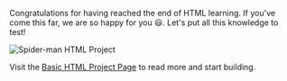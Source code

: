 Congratulations for having reached the end of
HTML learning. If you've come this far, we are
so happy for you 😃. Let's put all this knowledge
to test!

<img src="https://ucarecdn.com/b01d292f-6c44-432a-801c-5e55eee96012/" alt="Spider-man HTML Project">


Visit the [Basic HTML Project Page](https://academy.bigbinary.com/projects/movie-details) to read more and start building.
